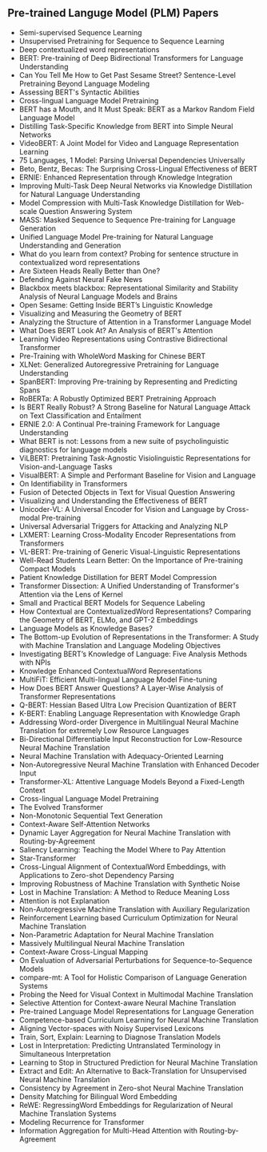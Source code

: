<h2> Pre-trained Languge Model (PLM) Papers </h2>

<ul>

                             

 <li><a target="_blank" href="https://github.com/manjunath5496/Pre-trained-Languge-Model-Papers/blob/master/ptl(1).pdf" style="text-decoration:none;">Semi-supervised Sequence Learning</a></li>

 <li><a target="_blank" href="https://github.com/manjunath5496/Pre-trained-Languge-Model-Papers/blob/master/ptl(2).pdf" style="text-decoration:none;">Unsupervised Pretraining for Sequence to Sequence Learning</a></li>

<li><a target="_blank" href="https://github.com/manjunath5496/Pre-trained-Languge-Model-Papers/blob/master/ptl(3).pdf" style="text-decoration:none;">Deep contextualized word representations</a></li>
 <li><a target="_blank" href="https://github.com/manjunath5496/Pre-trained-Languge-Model-Papers/blob/master/ptl(4).pdf" style="text-decoration:none;">BERT: Pre-training of Deep Bidirectional Transformers for Language Understanding</a></li>                              
<li><a target="_blank" href="https://github.com/manjunath5496/Pre-trained-Languge-Model-Papers/blob/master/ptl(5).pdf" style="text-decoration:none;">Can You Tell Me How to Get Past Sesame Street? Sentence-Level Pretraining Beyond Language Modeling</a></li>
<li><a target="_blank" href="https://github.com/manjunath5496/Pre-trained-Languge-Model-Papers/blob/master/ptl(6).pdf" style="text-decoration:none;">Assessing BERT's Syntactic Abilities</a></li>
 <li><a target="_blank" href="https://github.com/manjunath5496/Pre-trained-Languge-Model-Papers/blob/master/ptl(7).pdf" style="text-decoration:none;">Cross-lingual Language Model Pretraining</a></li>

 <li><a target="_blank" href="https://github.com/manjunath5496/Pre-trained-Languge-Model-Papers/blob/master/ptl(8).pdf" style="text-decoration:none;"> BERT has a Mouth, and It Must Speak: BERT as a Markov Random Field Language Model</a></li>
   <li><a target="_blank" href="https://github.com/manjunath5496/Pre-trained-Languge-Model-Papers/blob/master/ptl(9).pdf" style="text-decoration:none;">Distilling Task-Specific Knowledge from BERT into Simple Neural Networks</a></li>
  
   
 <li><a target="_blank" href="https://github.com/manjunath5496/Pre-trained-Languge-Model-Papers/blob/master/ptl(10).pdf" style="text-decoration:none;">VideoBERT: A Joint Model for Video and Language Representation Learning</a></li>                              
<li><a target="_blank" href="https://github.com/manjunath5496/Pre-trained-Languge-Model-Papers/blob/master/ptl(11).pdf" style="text-decoration:none;">75 Languages, 1 Model: Parsing Universal Dependencies Universally</a></li>
<li><a target="_blank" href="https://github.com/manjunath5496/Pre-trained-Languge-Model-Papers/blob/master/ptl(12).pdf" style="text-decoration:none;">Beto, Bentz, Becas: The Surprising Cross-Lingual Effectiveness of BERT</a></li>
<li><a target="_blank" href="https://github.com/manjunath5496/Pre-trained-Languge-Model-Papers/blob/master/ptl(13).pdf" style="text-decoration:none;">ERNIE: Enhanced Representation through Knowledge Integration</a></li>

<li><a target="_blank" href="https://github.com/manjunath5496/Pre-trained-Languge-Model-Papers/blob/master/ptl(14).pdf" style="text-decoration:none;">Improving Multi-Task Deep Neural Networks via Knowledge Distillation for Natural Language Understanding</a></li>
                              
<li><a target="_blank" href="https://github.com/manjunath5496/Pre-trained-Languge-Model-Papers/blob/master/ptl(15).pdf" style="text-decoration:none;">Model Compression with Multi-Task Knowledge Distillation for Web-scale Question Answering System</a></li>

<li><a target="_blank" href="https://github.com/manjunath5496/Pre-trained-Languge-Model-Papers/blob/master/ptl(16).pdf" style="text-decoration:none;">MASS: Masked Sequence to Sequence Pre-training for Language Generation</a></li>

  <li><a target="_blank" href="https://github.com/manjunath5496/Pre-trained-Languge-Model-Papers/blob/master/ptl(17).pdf" style="text-decoration:none;">Unified Language Model Pre-training for Natural Language Understanding and Generation</a></li>   
  
<li><a target="_blank" href="https://github.com/manjunath5496/Pre-trained-Languge-Model-Papers/blob/master/ptl(18).pdf" style="text-decoration:none;">What do you learn from context? Probing for sentence structure in contextualized word representations</a></li> 

  
<li><a target="_blank" href="https://github.com/manjunath5496/Pre-trained-Languge-Model-Papers/blob/master/ptl(19).pdf" style="text-decoration:none;">Are Sixteen Heads Really Better than One?</a></li> 

<li><a target="_blank" href="https://github.com/manjunath5496/Pre-trained-Languge-Model-Papers/blob/master/ptl(20).pdf" style="text-decoration:none;"> Defending Against Neural Fake News</a></li>

<li><a target="_blank" href="https://github.com/manjunath5496/Pre-trained-Languge-Model-Papers/blob/master/ptl(21).pdf" style="text-decoration:none;">Blackbox meets blackbox: Representational Similarity and Stability Analysis of Neural Language Models and Brains</a></li>
<li><a target="_blank" href="https://github.com/manjunath5496/Pre-trained-Languge-Model-Papers/blob/master/ptl(22).pdf" style="text-decoration:none;">Open Sesame: Getting Inside BERT’s Linguistic Knowledge</a></li> 
 <li><a target="_blank" href="https://github.com/manjunath5496/Pre-trained-Languge-Model-Papers/blob/master/ptl(23).pdf" style="text-decoration:none;">Visualizing and Measuring the Geometry of BERT</a></li> 
 

   <li><a target="_blank" href="https://github.com/manjunath5496/Pre-trained-Languge-Model-Papers/blob/master/ptl(24).pdf" style="text-decoration:none;">Analyzing the Structure of Attention in a Transformer Language Model</a></li>
 
   <li><a target="_blank" href="https://github.com/manjunath5496/Pre-trained-Languge-Model-Papers/blob/master/ptl(25).pdf" style="text-decoration:none;">What Does BERT Look At?
An Analysis of BERT's Attention</a></li>                              
 <li><a target="_blank" href="https://github.com/manjunath5496/Pre-trained-Languge-Model-Papers/blob/master/ptl(26).pdf" style="text-decoration:none;">Learning Video Representations using Contrastive Bidirectional Transformer</a></li>
 <li><a target="_blank" href="https://github.com/manjunath5496/Pre-trained-Languge-Model-Papers/blob/master/ptl(27).pdf" style="text-decoration:none;">Pre-Training with WholeWord Masking for Chinese BERT</a></li>
   
 
   <li><a target="_blank" href="https://github.com/manjunath5496/Pre-trained-Languge-Model-Papers/blob/master/ptl(28).pdf" style="text-decoration:none;">XLNet: Generalized Autoregressive Pretraining for Language Understanding</a></li>
 
   <li><a target="_blank" href="https://github.com/manjunath5496/Pre-trained-Languge-Model-Papers/blob/master/ptl(29).pdf" style="text-decoration:none;">SpanBERT: Improving Pre-training by Representing and Predicting Spans</a></li>                              

  <li><a target="_blank" href="https://github.com/manjunath5496/Pre-trained-Languge-Model-Papers/blob/master/ptl(30).pdf" style="text-decoration:none;">RoBERTa: A Robustly Optimized BERT Pretraining Approach</a></li>
 
   <li><a target="_blank" href="https://github.com/manjunath5496/Pre-trained-Languge-Model-Papers/blob/master/ptl(31).pdf" style="text-decoration:none;">Is BERT Really Robust? A Strong Baseline for Natural Language Attack on Text Classification and Entailment</a></li> 
    <li><a target="_blank" href="https://github.com/manjunath5496/Pre-trained-Languge-Model-Papers/blob/master/ptl(32).pdf" style="text-decoration:none;">ERNIE 2.0: A Continual Pre-training Framework for Language Understanding</a></li> 

   <li><a target="_blank" href="https://github.com/manjunath5496/Pre-trained-Languge-Model-Papers/blob/master/ptl(33).pdf" style="text-decoration:none;">What BERT is not: Lessons from a new suite of psycholinguistic diagnostics for language models</a></li>                              

  <li><a target="_blank" href="https://github.com/manjunath5496/Pre-trained-Languge-Model-Papers/blob/master/ptl(34).pdf" style="text-decoration:none;">ViLBERT: Pretraining Task-Agnostic Visiolinguistic Representations for Vision-and-Language Tasks</a></li> 
 
  <li><a target="_blank" href="https://github.com/manjunath5496/Pre-trained-Languge-Model-Papers/blob/master/ptl(35).pdf" style="text-decoration:none;">VisualBERT: A Simple and Performant Baseline for Vision and Language</a></li> 

  <li><a target="_blank" href="https://github.com/manjunath5496/Pre-trained-Languge-Model-Papers/blob/master/ptl(36).pdf" style="text-decoration:none;">On Identifiability in Transformers</a></li> 
 
<li><a target="_blank" href="https://github.com/manjunath5496/Pre-trained-Languge-Model-Papers/blob/master/ptl(37).pdf" style="text-decoration:none;">Fusion of Detected Objects in Text for Visual Question Answering</a></li>
 <li><a target="_blank" href="https://github.com/manjunath5496/Pre-trained-Languge-Model-Papers/blob/master/ptl(38).pdf" style="text-decoration:none;">Visualizing and Understanding the Effectiveness of BERT</a></li>
<li><a target="_blank" href="https://github.com/manjunath5496/Pre-trained-Languge-Model-Papers/blob/master/ptl(39).pdf" style="text-decoration:none;">Unicoder-VL: A Universal Encoder for Vision and Language by Cross-modal Pre-training</a></li>
 <li><a target="_blank" href="https://github.com/manjunath5496/Pre-trained-Languge-Model-Papers/blob/master/ptl(40).pdf" style="text-decoration:none;">Universal Adversarial Triggers for Attacking and Analyzing NLP</a></li>                              
<li><a target="_blank" href="https://github.com/manjunath5496/Pre-trained-Languge-Model-Papers/blob/master/ptl(41).pdf" style="text-decoration:none;">LXMERT: Learning Cross-Modality Encoder Representations from Transformers</a></li>
<li><a target="_blank" href="https://github.com/manjunath5496/Pre-trained-Languge-Model-Papers/blob/master/ptl(42).pdf" style="text-decoration:none;">VL-BERT: Pre-training of Generic Visual-Linguistic Representations</a></li>
 
  <li><a target="_blank" href="https://github.com/manjunath5496/Pre-trained-Languge-Model-Papers/blob/master/ptl(43).pdf" style="text-decoration:none;">Well-Read Students Learn Better: On the Importance of Pre-training Compact Models</a></li>
 <li><a target="_blank" href="https://github.com/manjunath5496/Pre-trained-Languge-Model-Papers/blob/master/ptl(44).pdf" style="text-decoration:none;">Patient Knowledge Distillation for BERT Model Compression</a></li>
   <li><a target="_blank" href="https://github.com/manjunath5496/Pre-trained-Languge-Model-Papers/blob/master/ptl(45).pdf" style="text-decoration:none;">Transformer Dissection: A Unified Understanding of Transformer's Attention via the Lens of Kernel</a></li>  
   
<li><a target="_blank" href="https://github.com/manjunath5496/Pre-trained-Languge-Model-Papers/blob/master/ptl(46).pdf" style="text-decoration:none;">Small and Practical BERT Models for Sequence Labeling</a></li> 
                             
<li><a target="_blank" href="https://github.com/manjunath5496/Pre-trained-Languge-Model-Papers/blob/master/ptl(47).pdf" style="text-decoration:none;">How Contextual are ContextualizedWord Representations? Comparing the Geometry of BERT, ELMo, and GPT-2 Embeddings</a></li>
<li><a target="_blank" href="https://github.com/manjunath5496/Pre-trained-Languge-Model-Papers/blob/master/ptl(48).pdf" style="text-decoration:none;">Language Models as Knowledge Bases?</a></li>

<li><a target="_blank" href="https://github.com/manjunath5496/Pre-trained-Languge-Model-Papers/blob/master/ptl(49).pdf" style="text-decoration:none;">The Bottom-up Evolution of Representations in the Transformer: A Study with Machine Translation and Language Modeling Objectives</a></li>
                              
<li><a target="_blank" href="https://github.com/manjunath5496/Pre-trained-Languge-Model-Papers/blob/master/ptl(50).pdf" style="text-decoration:none;">Investigating BERT’s Knowledge of Language: Five Analysis Methods with NPIs</a></li>
<li><a target="_blank" href="https://github.com/manjunath5496/Pre-trained-Languge-Model-Papers/blob/master/ptl(51).pdf" style="text-decoration:none;">Knowledge Enhanced ContextualWord Representations</a></li>
<li><a target="_blank" href="https://github.com/manjunath5496/Pre-trained-Languge-Model-Papers/blob/master/ptl(52).pdf" style="text-decoration:none;">MultiFiT: Efficient Multi-lingual Language Model Fine-tuning</a></li>

<li><a target="_blank" href="https://github.com/manjunath5496/Pre-trained-Languge-Model-Papers/blob/master/ptl(53).pdf" style="text-decoration:none;">How Does BERT Answer Questions? A Layer-Wise Analysis of Transformer Representations </a></li>
 
<li><a target="_blank" href="https://github.com/manjunath5496/Pre-trained-Languge-Model-Papers/blob/master/ptl(54).pdf" style="text-decoration:none;">Q-BERT: Hessian Based Ultra Low Precision Quantization of BERT</a></li>

<li><a target="_blank" href="https://github.com/manjunath5496/Pre-trained-Languge-Model-Papers/blob/master/ptl(55).pdf" style="text-decoration:none;">K-BERT: Enabling Language Representation with Knowledge Graph</a></li>
 
  <li><a target="_blank" href="https://github.com/manjunath5496/Pre-trained-Languge-Model-Papers/blob/master/ptl(56).pdf" style="text-decoration:none;">Addressing Word-order Divergence in Multilingual Neural Machine Translation for extremely Low Resource Languages </a></li>                              

  <li><a target="_blank" href="https://github.com/manjunath5496/Pre-trained-Languge-Model-Papers/blob/master/ptl(57).pdf" style="text-decoration:none;">Bi-Directional Differentiable Input Reconstruction for Low-Resource Neural Machine Translation </a></li>
 
   <li><a target="_blank" href="https://github.com/manjunath5496/Pre-trained-Languge-Model-Papers/blob/master/ptl(58).pdf" style="text-decoration:none;">Neural Machine Translation with Adequacy-Oriented Learning</a></li>
    <li><a target="_blank" href="https://github.com/manjunath5496/Pre-trained-Languge-Model-Papers/blob/master/ptl(59).pdf" style="text-decoration:none;">Non-Autoregressive Neural Machine Translation with Enhanced Decoder Input</a></li>
 
  <li><a target="_blank" href="https://github.com/manjunath5496/Pre-trained-Languge-Model-Papers/blob/master/ptl(60).pdf" style="text-decoration:none;">Transformer-XL: Attentive Language Models Beyond a Fixed-Length Context</a></li>
 
   <li><a target="_blank" href="https://github.com/manjunath5496/Pre-trained-Languge-Model-Papers/blob/master/ptl(61).pdf" style="text-decoration:none;">Cross-lingual Language Model Pretraining</a></li>
 
   <li><a target="_blank" href="https://github.com/manjunath5496/Pre-trained-Languge-Model-Papers/blob/master/ptl(62).pdf" style="text-decoration:none;">The Evolved Transformer</a></li>
 
   <li><a target="_blank" href="https://github.com/manjunath5496/Pre-trained-Languge-Model-Papers/blob/master/ptl(63).pdf" style="text-decoration:none;">Non-Monotonic Sequential Text Generation</a></li>                              

  <li><a target="_blank" href="https://github.com/manjunath5496/Pre-trained-Languge-Model-Papers/blob/master/ptl(64).pdf" style="text-decoration:none;">Context-Aware Self-Attention Networks</a></li>
 
   <li><a target="_blank" href="https://github.com/manjunath5496/Pre-trained-Languge-Model-Papers/blob/master/ptl(65).pdf" style="text-decoration:none;">Dynamic Layer Aggregation for Neural Machine Translation with Routing-by-Agreement </a></li> 

   <li><a target="_blank" href="https://github.com/manjunath5496/Pre-trained-Languge-Model-Papers/blob/master/ptl(66).pdf" style="text-decoration:none;">Saliency Learning: Teaching the Model Where to Pay Attention</a></li> 
 
   <li><a target="_blank" href="https://github.com/manjunath5496/Pre-trained-Languge-Model-Papers/blob/master/ptl(67).pdf" style="text-decoration:none;">Star-Transformer</a></li>                              

  <li><a target="_blank" href="https://github.com/manjunath5496/Pre-trained-Languge-Model-Papers/blob/master/ptl(68).pdf" style="text-decoration:none;">Cross-Lingual Alignment of ContextualWord Embeddings, with Applications to Zero-shot Dependency Parsing</a></li> 
 
  
   <li><a target="_blank" href="https://github.com/manjunath5496/Pre-trained-Languge-Model-Papers/blob/master/ptl(69).pdf" style="text-decoration:none;">Improving Robustness of Machine Translation with Synthetic Noise</a></li>                              

  <li><a target="_blank" href="https://github.com/manjunath5496/Pre-trained-Languge-Model-Papers/blob/master/ptl(70).pdf" style="text-decoration:none;">Lost in Machine Translation: A Method to Reduce Meaning Loss</a></li> 
  
 
 <li><a target="_blank" href="https://github.com/manjunath5496/Pre-trained-Languge-Model-Papers/blob/master/ptl(71).pdf" style="text-decoration:none;">Attention is not Explanation</a></li>
 
 <li><a target="_blank" href="https://github.com/manjunath5496/Pre-trained-Languge-Model-Papers/blob/master/ptl(72).pdf" style="text-decoration:none;">Non-Autoregressive Machine Translation with Auxiliary Regularization</a></li> 
 
 
 <li><a target="_blank" href="https://github.com/manjunath5496/Pre-trained-Languge-Model-Papers/blob/master/ptl(73).pdf" style="text-decoration:none;">Reinforcement Learning based Curriculum Optimization for Neural Machine Translation</a></li>
  <li><a target="_blank" href="https://github.com/manjunath5496/Pre-trained-Languge-Model-Papers/blob/master/ptl(74).pdf" style="text-decoration:none;">Non-Parametric Adaptation for Neural Machine Translation</a></li>
    <li><a target="_blank" href="https://github.com/manjunath5496/Pre-trained-Languge-Model-Papers/blob/master/ptl(75).pdf" style="text-decoration:none;">Massively Multilingual Neural Machine Translation</a></li>                        
<li><a target="_blank" href="https://github.com/manjunath5496/Pre-trained-Languge-Model-Papers/blob/master/ptl(76).pdf" style="text-decoration:none;">Context-Aware Cross-Lingual Mapping</a></li>

 <li><a target="_blank" href="https://github.com/manjunath5496/Pre-trained-Languge-Model-Papers/blob/master/ptl(77).pdf" style="text-decoration:none;">On Evaluation of Adversarial Perturbations for Sequence-to-Sequence Models</a></li> 
 
 
 <li><a target="_blank" href="https://github.com/manjunath5496/Pre-trained-Languge-Model-Papers/blob/master/ptl(78).pdf" style="text-decoration:none;">compare-mt: A Tool for Holistic Comparison of Language Generation Systems</a></li>
  <li><a target="_blank" href="https://github.com/manjunath5496/Pre-trained-Languge-Model-Papers/blob/master/ptl(79).pdf" style="text-decoration:none;">Probing the Need for Visual Context in Multimodal Machine Translation</a></li>


 <li><a target="_blank" href="https://github.com/manjunath5496/Pre-trained-Languge-Model-Papers/blob/master/ptl(80).pdf" style="text-decoration:none;">Selective Attention for Context-aware Neural Machine Translation</a></li> 
 
 
 <li><a target="_blank" href="https://github.com/manjunath5496/Pre-trained-Languge-Model-Papers/blob/master/ptl(81).pdf" style="text-decoration:none;">Pre-trained Language Model Representations for Language Generation</a></li>
  <li><a target="_blank" href="https://github.com/manjunath5496/Pre-trained-Languge-Model-Papers/blob/master/ptl(82).pdf" style="text-decoration:none;">Competence-based Curriculum Learning for Neural Machine Translation</a></li>

 <li><a target="_blank" href="https://github.com/manjunath5496/Pre-trained-Languge-Model-Papers/blob/master/ptl(83).pdf" style="text-decoration:none;">Aligning Vector-spaces with Noisy Supervised Lexicons</a></li>
  <li><a target="_blank" href="https://github.com/manjunath5496/Pre-trained-Languge-Model-Papers/blob/master/ptl(84).pdf" style="text-decoration:none;">Train, Sort, Explain: Learning to Diagnose Translation Models</a></li>

 <li><a target="_blank" href="https://github.com/manjunath5496/Pre-trained-Languge-Model-Papers/blob/master/ptl(85).pdf" style="text-decoration:none;">Lost in Interpretation:
Predicting Untranslated Terminology in Simultaneous Interpretation</a></li>
  <li><a target="_blank" href="https://github.com/manjunath5496/Pre-trained-Languge-Model-Papers/blob/master/ptl(86).pdf" style="text-decoration:none;">Learning to Stop in Structured Prediction for Neural Machine Translation</a></li>

 <li><a target="_blank" href="https://github.com/manjunath5496/Pre-trained-Languge-Model-Papers/blob/master/ptl(87).pdf" style="text-decoration:none;">Extract and Edit: An Alternative to Back-Translation for Unsupervised Neural Machine Translation</a></li>
  <li><a target="_blank" href="https://github.com/manjunath5496/Pre-trained-Languge-Model-Papers/blob/master/ptl(88).pdf" style="text-decoration:none;">Consistency by Agreement in Zero-shot Neural Machine Translation</a></li>
  <li><a target="_blank" href="https://github.com/manjunath5496/Pre-trained-Languge-Model-Papers/blob/master/ptl(89).pdf" style="text-decoration:none;">Density Matching for Bilingual Word Embedding</a></li>
  
  
  <li><a target="_blank" href="https://github.com/manjunath5496/Pre-trained-Languge-Model-Papers/blob/master/ptl(90).pdf" style="text-decoration:none;">ReWE: RegressingWord Embeddings for Regularization of Neural Machine Translation Systems</a></li>
  <li><a target="_blank" href="https://github.com/manjunath5496/Pre-trained-Languge-Model-Papers/blob/master/ptl(91).pdf" style="text-decoration:none;">Modeling Recurrence for Transformer</a></li>

 <li><a target="_blank" href="https://github.com/manjunath5496/Pre-trained-Languge-Model-Papers/blob/master/ptl(92).pdf" style="text-decoration:none;">Information Aggregation for Multi-Head Attention with Routing-by-Agreement</a></li>
  </ul>
